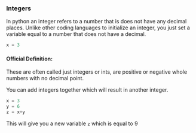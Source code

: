 ### Integers
In python an integer refers to a number that is does not have any decimal places.  Unlike other coding languages to initialize an integer, you just set a variable equal to a number that does not have a decimal.

```python
x = 3
```

#### Official Definition:

These are often called just integers or ints, are positive or negative whole numbers with no decimal point.

You can add integers together which will result in another integer.

```python
x = 3
y = 6
z = x+y
```

This will give you a new variable `z` which is equal to 9
